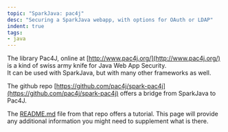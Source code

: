 ```yaml
---
topic: "SparkJava: pac4j"
desc: "Securing a SparkJava webapp, with options for OAuth or LDAP"
indent: true
tags:
- java
---
```


The library Pac4J, online at [http://www.pac4j.org/](http://www.pac4j.org/) is a kind of swiss army knife for Java Web App Security.  
It can be used with SparkJava, but with many other frameworks as well.

The github repo [https://github.com/pac4j/spark-pac4j](https://github.com/pac4j/spark-pac4j) offers a bridge from SparkJava to Pac4J.

The [README.md](https://github.com/pac4j/spark-pac4j/blob/master/README.md) file from that repo offers a tutorial.   This page will 
provide any additional information you might need to supplement what is there.
